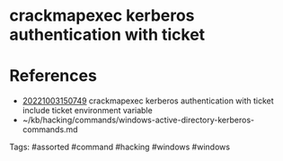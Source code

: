 # crackmapexec kerberos authentication with ticket

# References
- [20221003150749](/zet/20221003150749/README.md) crackmapexec kerberos authentication with ticket include ticket environment variable
- ~/kb/hacking/commands/windows-active-directory-kerberos-commands.md

Tags:
    #assorted #command #hacking #windows #windows
